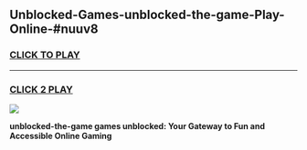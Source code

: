 
## Unblocked-Games-unblocked-the-game-Play-Online-#nuuv8
<h3>
<a href="https://premium.freeplayer.one?title=unblocked-the-game&ref=27F">CLICK TO PLAY</a></h3>
<hr>

<h3>
<a href="https://premium.freeplayer.one?title=unblocked-the-game&ref=27F">CLICK 2 PLAY</a>
  
</h3>

<a href="https://premium.freeplayer.one?title=unblocked-the-game&ref=27F"><img src="https://clearcache.store/games.png"></a>


**unblocked-the-game games unblocked: Your Gateway to Fun and Accessible Online Gaming**
